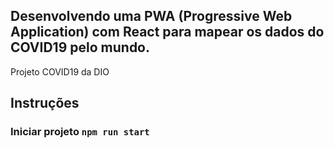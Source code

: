 ## Desenvolvendo uma PWA (Progressive Web Application) com React para mapear os dados do COVID19 pelo mundo.
Projeto COVID19 da DIO



## Instruções

### Iniciar projeto `npm run start`  

 